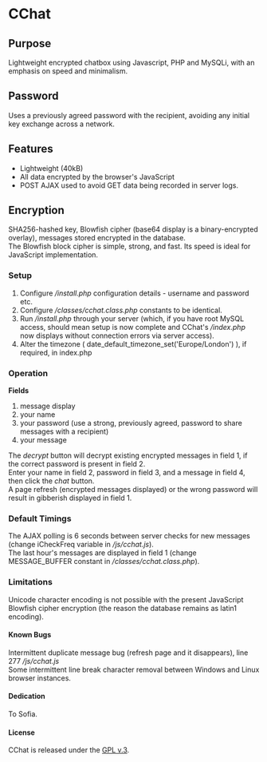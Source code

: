 
# CChat

## Purpose

Lightweight encrypted chatbox using Javascript, PHP and MySQLi, with an emphasis on speed and minimalism.


## Password

Uses a previously agreed password with the recipient, avoiding any initial key exchange across a network.


## Features

+ Lightweight (40kB)
+ All data encrypted by the browser's JavaScript
+ POST AJAX used to avoid GET data being recorded in server logs.


## Encryption

SHA256-hashed key, Blowfish cipher (base64 display is a binary-encrypted overlay), messages stored encrypted in the database.  
The Blowfish block cipher is simple, strong, and fast.  Its speed is ideal for JavaScript implementation.


### Setup

1. Configure */install.php* configuration details - username and password etc.  
2. Configure */classes/cchat.class.php* constants to be identical.  
3. Run */install.php* through your server (which, if you have root MySQL access, should mean setup is now complete and CChat's */index.php* now displays without connection errors via server access).  
4. Alter the timezone ( date_default_timezone_set('Europe/London') ), if required, in index.php


### Operation

**Fields**

1. message display
2. your name
3. your password (use a strong, previously agreed, password to share messages with a recipient)
4. your message

The *decrypt* button will decrypt existing encrypted messages in field 1, if the correct password is present in field 2.  
Enter your name in field 2, password in field 3, and a message in field 4, then click the *chat* button.  
A page refresh (encrypted messages displayed) or the wrong password will result in gibberish displayed in field 1.


### Default Timings

The AJAX polling is 6 seconds between server checks for new messages (change iCheckFreq variable in */js/cchat.js*).  
The last hour's messages are displayed in field 1 (change MESSAGE_BUFFER constant in */classes/cchat.class.php*).


### Limitations

Unicode character encoding is not possible with the present JavaScript Blowfish cipher encryption (the reason the database remains as latin1 encoding).


#### Known Bugs

Intermittent duplicate message bug (refresh page and it disappears), line 277 */js/cchat.js*  
Some intermittent line break character removal between Windows and Linux browser instances.


#### Dedication

To Sofia.


#### License

CChat is released under the [GPL v.3](https://www.gnu.org/licenses/gpl-3.0.html).
